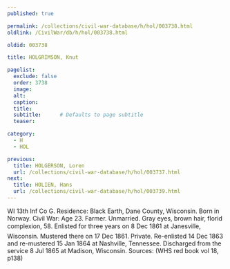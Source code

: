 ```yaml
---
published: true

permalink: /collections/civil-war-database/h/hol/003738.html
oldlink: /CivilWar/db/h/hol/003738.html

oldid: 003738

title: HOLGRIMSON, Knut

pagelist:
  exclude: false
  order: 3738
  image: 
  alt:
  caption:
  title:
  subtitle:      # Defaults to page subtitle
  teaser:

category: 
  - H 
  - HOL

previous:
  title: HOLGERSON, Loren
  url: /collections/civil-war-database/h/hol/003737.html  
next:
  title: HOLIEN, Hans
  url: /collections/civil-war-database/h/hol/003739.html   
---
```

WI 13th Inf Co G. Residence: Black Earth, Dane County, Wisconsin. Born in Norway. Civil War: Age 23. Farmer. Unmarried. Gray eyes, brown hair, florid complexion, 5&#146;8&#148;. Enlisted for three years on 8 Dec 1861 at Janesville, Wisconsin. Mustered there on 17 Dec 1861. Private. Re-enlisted 14 Dec 1863 and re-mustered 15 Jan 1864 at Nashville, Tennessee. Discharged from the service 8 Jul 1865 at Madison, Wisconsin. Sources: (WHS red book vol 18, p138)
